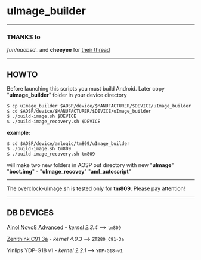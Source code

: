 
# uImage_builder

***

### THANKS to
__fun_/naobsd__ and __cheeyee__
for [their thread]( http://forum.xda-developers.com/showthread.php?t=1312927 )

---

## HOWTO

Before launching this scripts you must build Android.
Later copy "__uImage_builder__" folder in your device directory

	$ cp uImage_builder $AOSP/device/$MANUFACTURER/$DEVICE/uImage_builder
	$ cd $AOSP/device/$MANUFACTURER/$DEVICE/uImage_builder
	$ ./build-image.sh $DEVICE
	$ ./build-image_recovery.sh $DEVICE

 __example:__

	$ cd $AOSP/device/amlogic/tm809/uImage_builder
	$ ./build-image.sh tm809
	$ ./build-image_recovery.sh tm809
will make two new folders in AOSP out directory with new
"**uImage**" "**boot.img**" - "**uImage_recovey**" "**aml_autoscript**"

---

The overclock-uImage.sh is tested only for **tm809**. Please pay attention!

---

## DB DEVICES
[Ainol Novo8 Advanced]( http://www.ainol.com/plugin.php?identifier=ainol&module=product&action=info&productid=38/ "link to official page") - _kernel 2.3.4_ --> `tm809`

[Zenithink C91 3a]( http://www.zenithink.com/Eproducts_C91.php?download ) - _kernel 4.0.3_ --> `ZT280_C91-3a`

Yinlips YDP-G18 v1 - _kernel 2.2.1_ --> `YDP-G18-v1`
